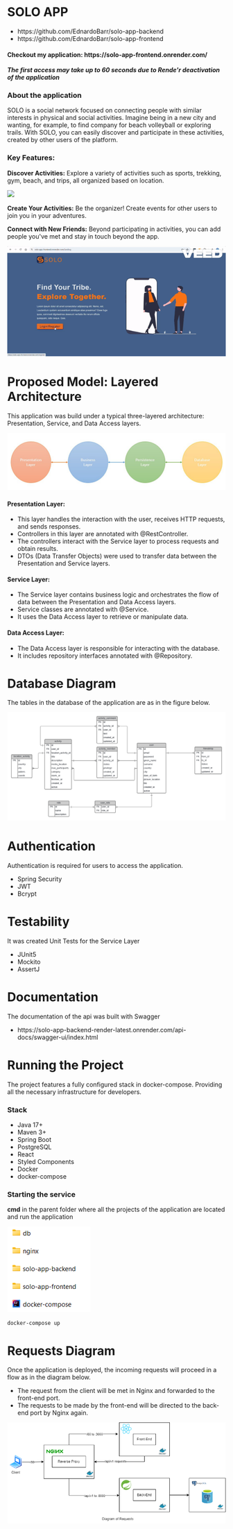 <h1>SOLO APP</h1>
<ul>
    <li>https://github.com/EdnardoBarr/solo-app-backend</li>
    <li>https://github.com/EdnardoBarr/solo-app-frontend</li>
</ul>
<h4>Checkout my application: https://solo-app-frontend.onrender.com/</h4>
<p><b><i>The first access may take up to 60 seconds due to Rende'r deactivation of the application</i></b></p>
<h3>About the application</h3>
<p>SOLO is a social network focused on connecting people with similar interests in physical and social activities. Imagine being in a new city and wanting, for example, to find company for beach volleyball or exploring trails. With SOLO, you can easily discover and participate in these activities, created by other users of the platform.</p>



<h3>Key Features:</h3>
<p><strong>Discover Activities:</strong> Explore a variety of activities such as sports, trekking, gym, beach, and trips, all organized based on location. </p>

![](https://github.com/EdnardoBarr/solo-app/blob/master/activities.gif)

<p><strong>Create Your Activities:</strong> Be the organizer! Create events for other users to join you in your adventures.</p>

<p><strong>Connect with New Friends:</strong> Beyond participating in activities, you can add people you've met and stay in touch beyond the app.</p>

![](https://github.com/EdnardoBarr/solo-app/blob/master/connect.gif)

<h1>Proposed Model: Layered Architecture</h1>
<p>This application was build under a typical three-layered architecture: Presentation, Service, and Data Access layers.</p>

![](https://github.com/EdnardoBarr/solo-app/blob/master/layered.jpg)

<h4>Presentation Layer:</h4>
<ul>
  <li>This layer handles the interaction with the user, receives HTTP requests, and sends responses.</li>
  <li>Controllers in this layer are annotated with @RestController.</li>
  <li>The controllers interact with the Service layer to process requests and obtain results.</li>
  <li>DTOs (Data Transfer Objects) were used to transfer data between the Presentation and Service layers.</li>
</ul>

<h4>Service Layer:</h4>
<ul>
  <li>The Service layer contains business logic and orchestrates the flow of data between the Presentation and Data Access layers.</li>
  <li>Service classes are annotated with @Service.</li>
  <li>It uses the Data Access layer to retrieve or manipulate data.</li>
</ul>

<h4>Data Access Layer:</h4>
<ul>
  <li>The Data Access layer is responsible for interacting with the database.</li>
  <li>It includes repository interfaces annotated with @Repository.</li>
</ul>

<h1>Database Diagram</h1>
<p>The tables in the database of the application are as in the figure below.
  
![Texto Alternativo](https://github.com/EdnardoBarr/solo-app/blob/master/relations-database.png)

<h1>Authentication</h1>
<p>Authentication is required for users to access the application.</p>
<ul>
  <li>Spring Security</li>
  <li>JWT</li>
  <li>Bcrypt</li>
</ul>

<h1>Testability</h1>
<p>It was created Unit Tests for the Service Layer</p>
<ul>
  <li>JUnit5</li>
  <li>Mockito</li>
  <li>AssertJ</li>
</ul>

<h1>Documentation</h1>
<p>The documentation of the api was built with Swagger</p>
<ul>
  <li>https://solo-app-backend-render-latest.onrender.com/api-docs/swagger-ui/index.html</li>
</ul>

<h1>Running the Project</h1>
<p>The project features a fully configured stack in docker-compose. Providing all the necessary infrastructure for developers.</p>

<h3>Stack</h3>
<ul>
  <li>Java 17+</li>
  <li>Maven 3+</li>
  <li>Spring Boot</li>
  <li>PostgreSQL</li>
  <li>React</li>
  <li>Styled Components</li>
  <li>Docker</li>
  <li>docker-compose</li>
</ul>

<h3>Starting the service</h3>
<p><strong>cmd</strong> in the parent folder where all the projects of the application are located and run the application</p>

![Texto Alternativo](https://github.com/EdnardoBarr/solo-app/blob/master/directory.png)

```
docker-compose up
```

<h1>Requests Diagram</h1>
<p>Once the application is deployed, the incoming requests will proceed in a flow as in the diagram below.</p>
<ul>
    <li>The request from the client will be met in Nginx and forwarded to the front-end port.</li>
    <li>The requests to be made by the front-end will be directed to the back-end port by Nginx again.</li>
</ul>

![Texto Alternativo](https://github.com/EdnardoBarr/solo-app/blob/master/requests-diagram.png)

